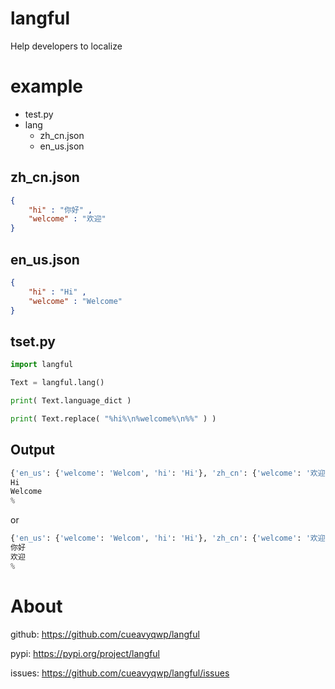 # langful

Help developers to localize

# example

- test.py
- lang
    - zh_cn.json
    - en_us.json

## zh_cn.json

```json
{
    "hi" : "你好" ,
    "welcome" : "欢迎"
}
```

## en_us.json

```json
{
    "hi" : "Hi" ,
    "welcome" : "Welcome"
}
```

## tset.py

```python
import langful

Text = langful.lang()

print( Text.language_dict )

print( Text.replace( "%hi%\n%welcome%\n%%" ) )
```

## Output

```python
{'en_us': {'welcome': 'Welcom', 'hi': 'Hi'}, 'zh_cn': {'welcome': '欢迎', 'hi': '你好'}}
Hi
Welcome
%
```

or

```python
{'en_us': {'welcome': 'Welcom', 'hi': 'Hi'}, 'zh_cn': {'welcome': '欢迎', 'hi': '你好'}}
你好
欢迎
%
```

# About

github: https://github.com/cueavyqwp/langful

pypi: https://pypi.org/project/langful

issues: https://github.com/cueavyqwp/langful/issues